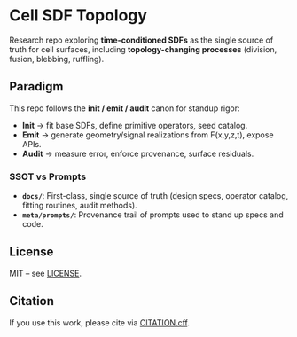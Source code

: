 # Cell SDF Topology

Research repo exploring **time-conditioned SDFs** as the single source of truth for cell surfaces, including **topology-changing processes** (division, fusion, blebbing, ruffling).

## Paradigm

This repo follows the **init / emit / audit** canon for standup rigor:

- **Init** → fit base SDFs, define primitive operators, seed catalog.
- **Emit** → generate geometry/signal realizations from F(x,y,z,t), expose APIs.
- **Audit** → measure error, enforce provenance, surface residuals.

### SSOT vs Prompts
- **`docs/`**: First-class, single source of truth (design specs, operator catalog, fitting routines, audit methods).
- **`meta/prompts/`**: Provenance trail of prompts used to stand up specs and code.

## License

MIT – see [LICENSE](LICENSE).

## Citation

If you use this work, please cite via [CITATION.cff](CITATION.cff).

